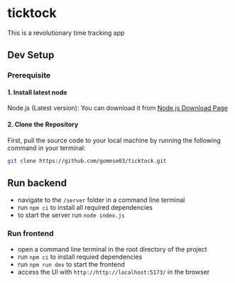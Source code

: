 # ticktock

This is a revolutionary time tracking app


## Dev Setup

### Prerequisite
#### 1. Install latest node
Node.js (Latest version): You can download it from [Node.js Download Page](https://nodejs.org/en/download/current)
#### 2. Clone the Repository
First, pull the source code to your local machine by running the following command in your terminal:

```bash
git clone https://github.com/gomese03/ticktock.git
```

## Run backend
- navigate to the `/server` folder in a command line terminal
- run `npm ci` to install all required dependencies
- to start the server run `node index.js`

### Run frontend
- open a  command line terminal in the root directory of the project
- run `npm ci` to install requied dependencies
- run `npm run dev` to start the frontend
- access the UI with `http://http://localhost:5173/` in the browser
